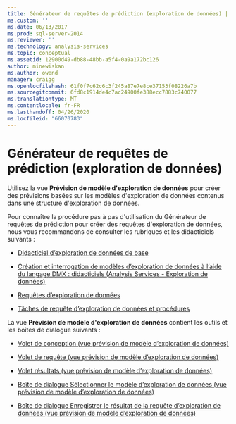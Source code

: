```yaml
---
title: Générateur de requêtes de prédiction (exploration de données) | Microsoft Docs
ms.custom: ''
ms.date: 06/13/2017
ms.prod: sql-server-2014
ms.reviewer: ''
ms.technology: analysis-services
ms.topic: conceptual
ms.assetid: 12900d49-db88-48bb-a5f4-0a9a172bc126
author: minewiskan
ms.author: owend
manager: craigg
ms.openlocfilehash: 61f0f7c62c6c3f245a87e7e8ce37153f08226a7b
ms.sourcegitcommit: 6fd8c1914de4c7ac24900fe388ecc7883c740077
ms.translationtype: MT
ms.contentlocale: fr-FR
ms.lasthandoff: 04/26/2020
ms.locfileid: "66070783"
---
```

# <a name="prediction-query-builder-data-mining"></a>Générateur de requêtes de prédiction (exploration de données)
  Utilisez la vue **Prévision de modèle d'exploration de données** pour créer des prévisions basées sur les modèles d'exploration de données contenus dans une structure d'exploration de données.  
  
 Pour connaître la procédure pas à pas d'utilisation du Générateur de requêtes de prédiction pour créer des requêtes d'exploration de données, nous vous recommandons de consulter les rubriques et les didacticiels suivants :  
  
-   [Didacticiel d’exploration de données de base](../../2014/tutorials/basic-data-mining-tutorial.md)  
  
-   [Création et interrogation de modèles d’exploration de données à l’aide du langage DMX : didacticiels &#40;Analysis Services - Exploration de données&#41;](../../2014/tutorials/create-query-data-mining-models-dmx-tutorials.md)  
  
-   [Requêtes d’exploration de données](data-mining/data-mining-queries.md)  
  
-   [Tâches de requête d’exploration de données et procédures](data-mining/data-mining-query-tasks-and-how-tos.md)  
  
 La vue **Prévision de modèle d'exploration de données** contient les outils et les boîtes de dialogue suivants :  
  
-   [Volet de conception &#40;vue prévision de modèle d’exploration de données&#41;](design-pane-mining-model-prediction-view.md)  
  
-   [Volet de requête &#40;vue prévision de modèle d’exploration de données&#41;](query-pane-mining-model-prediction-view.md)  
  
-   [Volet résultats &#40;vue prévision de modèle d’exploration de données&#41;](result-pane-mining-model-prediction-view.md)  
  
-   [Boîte de dialogue Sélectionner le modèle d’exploration de données &#40;vue prévision de modèle d’exploration de données&#41;](select-mining-model-dialog-box-mining-model-prediction-view.md)  
  
-   [Boîte de dialogue Enregistrer le résultat de la requête d’exploration de données &#40;vue prévision de modèle d’exploration de données&#41;](save-data-mining-query-result-dialog-box-mining-model-prediction-view.md)  
  
  
